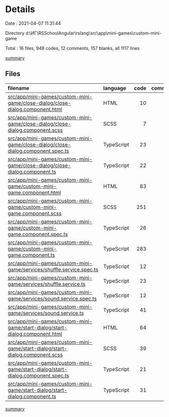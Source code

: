 # Details

Date : 2021-04-07 11:31:44

Directory d:\ИГ\RSSchoolAngular\rslang\src\app\mini-games\custom-mini-game

Total : 16 files,  948 codes, 12 comments, 157 blanks, all 1117 lines

[summary](results.md)

## Files
| filename | language | code | comment | blank | total |
| :--- | :--- | ---: | ---: | ---: | ---: |
| [src/app/mini-games/custom-mini-game/close-dialog/close-dialog.component.html](/src/app/mini-games/custom-mini-game/close-dialog/close-dialog.component.html) | HTML | 10 | 0 | 1 | 11 |
| [src/app/mini-games/custom-mini-game/close-dialog/close-dialog.component.scss](/src/app/mini-games/custom-mini-game/close-dialog/close-dialog.component.scss) | SCSS | 7 | 0 | 2 | 9 |
| [src/app/mini-games/custom-mini-game/close-dialog/close-dialog.component.spec.ts](/src/app/mini-games/custom-mini-game/close-dialog/close-dialog.component.spec.ts) | TypeScript | 23 | 0 | 6 | 29 |
| [src/app/mini-games/custom-mini-game/close-dialog/close-dialog.component.ts](/src/app/mini-games/custom-mini-game/close-dialog/close-dialog.component.ts) | TypeScript | 22 | 0 | 4 | 26 |
| [src/app/mini-games/custom-mini-game/custom-mini-game.component.html](/src/app/mini-games/custom-mini-game/custom-mini-game.component.html) | HTML | 83 | 0 | 11 | 94 |
| [src/app/mini-games/custom-mini-game/custom-mini-game.component.scss](/src/app/mini-games/custom-mini-game/custom-mini-game.component.scss) | SCSS | 251 | 2 | 44 | 297 |
| [src/app/mini-games/custom-mini-game/custom-mini-game.component.spec.ts](/src/app/mini-games/custom-mini-game/custom-mini-game.component.spec.ts) | TypeScript | 26 | 0 | 6 | 32 |
| [src/app/mini-games/custom-mini-game/custom-mini-game.component.ts](/src/app/mini-games/custom-mini-game/custom-mini-game.component.ts) | TypeScript | 283 | 9 | 36 | 328 |
| [src/app/mini-games/custom-mini-game/services/shuffle.service.spec.ts](/src/app/mini-games/custom-mini-game/services/shuffle.service.spec.ts) | TypeScript | 12 | 0 | 5 | 17 |
| [src/app/mini-games/custom-mini-game/services/shuffle.service.ts](/src/app/mini-games/custom-mini-game/services/shuffle.service.ts) | TypeScript | 23 | 1 | 5 | 29 |
| [src/app/mini-games/custom-mini-game/services/sound.service.spec.ts](/src/app/mini-games/custom-mini-game/services/sound.service.spec.ts) | TypeScript | 12 | 0 | 5 | 17 |
| [src/app/mini-games/custom-mini-game/services/sound.service.ts](/src/app/mini-games/custom-mini-game/services/sound.service.ts) | TypeScript | 41 | 0 | 6 | 47 |
| [src/app/mini-games/custom-mini-game/start-dialog/start-dialog.component.html](/src/app/mini-games/custom-mini-game/start-dialog/start-dialog.component.html) | HTML | 64 | 0 | 3 | 67 |
| [src/app/mini-games/custom-mini-game/start-dialog/start-dialog.component.scss](/src/app/mini-games/custom-mini-game/start-dialog/start-dialog.component.scss) | SCSS | 39 | 0 | 10 | 49 |
| [src/app/mini-games/custom-mini-game/start-dialog/start-dialog.component.spec.ts](/src/app/mini-games/custom-mini-game/start-dialog/start-dialog.component.spec.ts) | TypeScript | 21 | 0 | 6 | 27 |
| [src/app/mini-games/custom-mini-game/start-dialog/start-dialog.component.ts](/src/app/mini-games/custom-mini-game/start-dialog/start-dialog.component.ts) | TypeScript | 31 | 0 | 7 | 38 |

[summary](results.md)